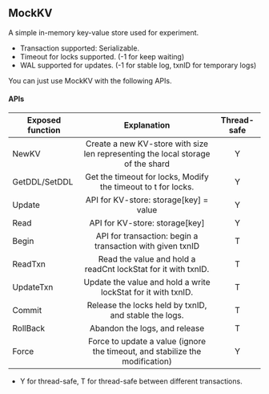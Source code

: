 ## MockKV

A simple in-memory key-value store used for experiment.

- Transaction supported: Serializable.
- Timeout for locks supported. (-1 for keep waiting)
- WAL supported for updates. (-1 for stable log, txnID for temporary logs)

You can just use MockKV with the following APIs.

#### APIs

| Exposed function |                         Explanation                          | Thread-safe |
| ---------------- | :----------------------------------------------------------: | :---------: |
| NewKV            | Create a new KV-store with size len representing the local storage of the shard |      Y      |
| GetDDL/SetDDL    | Get the timeout for locks, Modify the timeout to t for locks. |      Y      |
| Update           |           API for KV-store: storage[key] = value           |      Y      |
| Read             |               API for KV-store: storage[key]               |      Y      |
| Begin            | API for transaction: begin a transaction with given txnID  |      T      |
| ReadTxn          |   Read the value and hold a readCnt lockStat for it with txnID.   |      T      |
| UpdateTxn        | Update the value and hold a write lockStat for it with txnID.  |      T      |
| Commit           |   Release the locks held by txnID, and stable the logs.    |      T      |
| RollBack         |                Abandon the logs, and release                 |      T      |
| Force            | Force to update a value (ignore the timeout, and stabilize the modification) |      Y      |


- Y for thread-safe, T for thread-safe between different transactions.
 